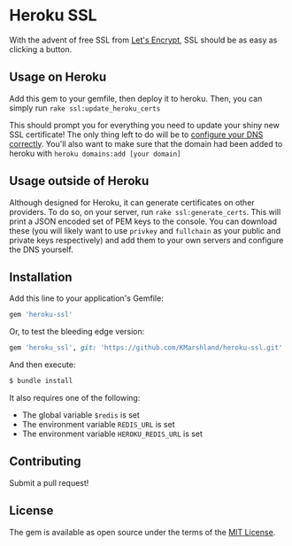 # Heroku SSL
With the advent of free SSL from [Let's Encrypt](https://letsencrypt.org/), SSL should be as easy as clicking a button. 

## Usage on Heroku
Add this gem to your gemfile, then deploy it to heroku. 
Then, you can simply run `rake ssl:update_heroku_certs`

This should prompt you for everything you need to update your shiny new SSL certificate! 
The only thing left to do will be to [configure your DNS correctly](https://devcenter.heroku.com/articles/ssl-endpoint#dns-and-domain-configuration). 
You'll also want to make sure that the domain had been added to heroku with `heroku domains:add [your domain]`

## Usage outside of Heroku
Although designed for Heroku, it can generate certificates on other providers. 
To do so, on your server, run `rake ssl:generate_certs`.
This will print a JSON encoded set of PEM keys to the console.
You can download these (you will likely want to use `privkey` and `fullchain` as your public and private keys respectively) 
and add them to your own servers and configure the DNS yourself.

## Installation
Add this line to your application's Gemfile:

```ruby
gem 'heroku-ssl'
```

Or, to test the bleeding edge version:
```ruby
gem 'heroku_ssl', git: 'https://github.com/KMarshland/heroku-ssl.git'
```

And then execute:
```bash
$ bundle install
```

It also requires one of the following:
- The global variable `$redis` is set
- The environment variable `REDIS_URL` is set
- The environment variable `HEROKU_REDIS_URL` is set

## Contributing
Submit a pull request!

## License
The gem is available as open source under the terms of the [MIT License](http://opensource.org/licenses/MIT).
